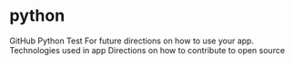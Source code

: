 # python
GitHub Python Test 
For future directions on how to use your app.
Technologies used in app
Directions on how to contribute to open source 
